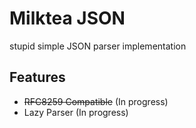 # Milktea JSON
stupid simple JSON parser implementation

## Features
- ~~RFC8259 Compatible~~ (In progress)
- Lazy Parser (In progress)
